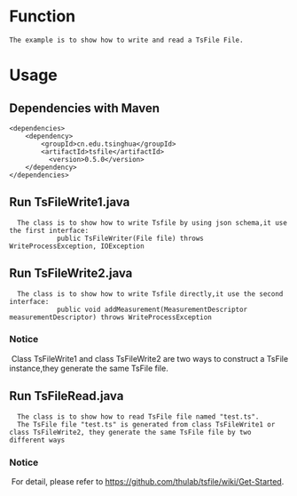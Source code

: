 # Function
```
The example is to show how to write and read a TsFile File.
```
# Usage
## Dependencies with Maven

```
<dependencies>
    <dependency>
        <groupId>cn.edu.tsinghua</groupId>
        <artifactId>tsfile</artifactId>
     	  <version>0.5.0</version>
    </dependency>
</dependencies>
```

## Run TsFileWrite1.java

```
  The class is to show how to write Tsfile by using json schema,it use the first interface: 
            public TsFileWriter(File file) throws WriteProcessException, IOException
```

## Run TsFileWrite2.java

```
  The class is to show how to write Tsfile directly,it use the second interface: 
            public void addMeasurement(MeasurementDescriptor measurementDescriptor) throws WriteProcessException
```

### Notice 
  Class TsFileWrite1 and class TsFileWrite2 are two ways to construct a TsFile instance,they generate the same TsFile file.
  
## Run TsFileRead.java

```
  The class is to show how to read TsFile file named "test.ts".
  The TsFile file "test.ts" is generated from class TsFileWrite1 or class TsFileWrite2, they generate the same TsFile file by two different ways
```

### Notice 
  For detail, please refer to https://github.com/thulab/tsfile/wiki/Get-Started.
